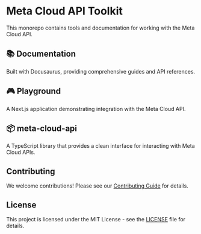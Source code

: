 # Meta Cloud API Toolkit

This monorepo contains tools and documentation for working with the Meta Cloud API.

## 📚 Documentation
Built with Docusaurus, providing comprehensive guides and API references.

## 🎮 Playground 
A Next.js application demonstrating integration with the Meta Cloud API.

## 📦 meta-cloud-api
A TypeScript library that provides a clean interface for interacting with Meta Cloud APIs.

## Contributing

We welcome contributions! Please see our [Contributing Guide](CONTRIBUTING.md) for details.

## License

This project is licensed under the MIT License - see the [LICENSE](LICENSE) file for details.
